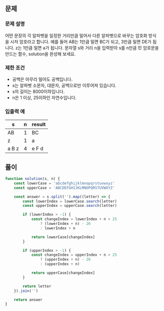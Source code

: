 ## 문제

### 문제 설명

어떤 문장의 각 알파벳을 일정한 거리만큼 밀어서 다른 알파벳으로 바꾸는 암호화 방식을 시저 암호라고 합니다. 예를 들어 AB는 1만큼 밀면 BC가 되고, 3만큼 밀면 DE가 됩니다. z는 1만큼 밀면 a가 됩니다. 문자열 s와 거리 n을 입력받아 s를 n만큼 민 암호문을 만드는 함수, solution을 완성해 보세요.

### 제한 조건

- 공백은 아무리 밀어도 공백입니다.
- s는 알파벳 소문자, 대문자, 공백으로만 이루어져 있습니다.
- s의 길이는 8000이하입니다.
- n은 1 이상, 25이하인 자연수입니다.

### 입출력 예

| s | n | result |
| - | - | ------ |
| AB | 1 | BC |
| z | 1 | a |
| a B z | 4 | e F d |

## 풀이

```javascript
function solution(s, n) {
    const lowerCase = 'abcdefghijklmnopqrstuvwxyz'
    const upperCase = 'ABCDEFGHIJKLMNOPQRSTUVWXYZ'

    const answer = s.split('').map((letter) => {
        const lowerIndex = lowerCase.search(letter)
        const upperIndex = upperCase.search(letter)

        if (lowerIndex > -1) {
            const changeIndex = lowerIndex + n > 25
                ? (lowerIndex + n) - 26
                : lowerIndex + n

            return lowerCase[changeIndex]
        }

        if (upperIndex > -1) {
            const changeIndex = upperIndex + n > 25
                ? (upperIndex + n) - 26
                : (upperIndex + n)

            return upperCase[changeIndex]
        }

        return letter
    }).join('')

    return answer
}
```
